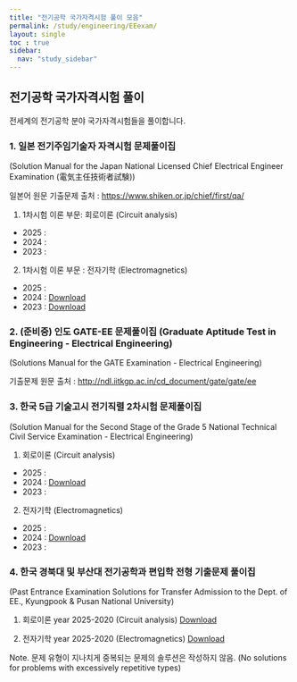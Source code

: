 ```yaml
---
title: "전기공학 국가자격시험 풀이 모음"
permalink: /study/engineering/EEexam/
layout: single
toc : true
sidebar:
  nav: "study_sidebar"
---
```

## 전기공학 국가자격시험 풀이

전세계의 전기공학 분야 국가자격시험들을 풀이합니다.  


### 1. 일본 전기주임기술자 자격시험 문제풀이집
(Solution Manual for the Japan National Licensed Chief Electrical Engineer Examination (電気主任技術者試験))

일본어 원문 기출문제 출처 : https://www.shiken.or.jp/chief/first/qa/

1. 1차시험 이론 부문: 회로이론 (Circuit analysis)
- 2025 : 
- 2024 :
- 2023 : 

2. 1차시험 이론 부문 : 전자기학 (Electromagnetics)
- 2025 : 
- 2024 : [Download]( /learning-vault/assets/pdf/denken_1st_grade_Electromagnetics_2024.pdf )
- 2023 : [Download]( /learning-vault/assets/pdf/denken_1st_grade_Electromagnetics_2023.pdf )


### 2. (준비중) 인도 GATE-EE 문제풀이집 (Graduate Aptitude Test in Engineering - Electrical Engineering) 
(Solutions Manual for the GATE Examination - Electrical Engineering)

기출문제 원문 출처 : http://ndl.iitkgp.ac.in/cd_document/gate/gate/ee


### 3. 한국 5급 기술고시 전기직렬 2차시험 문제풀이집
(Solution Manual for the Second Stage of the Grade 5 National Technical Civil Service Examination - Electrical Engineering) 

1. 회로이론 (Circuit analysis)
- 2025 : 
- 2024 : [Download]( /learning-vault/assets/pdf/gisulgosi_EE_circuitanalysis_2024.pdf )
- 2023 : 

2. 전자기학 (Electromagnetics)
- 2025 : 
- 2024 : [Download]( /learning-vault/assets/pdf/gisulgosi_EE_electromagnetics_2024.pdf )
- 2023 : 


### 4. 한국 경북대 및 부산대 전기공학과 편입학 전형 기출문제 풀이집 
(Past Entrance Examination Solutions for Transfer Admission to the Dept. of EE., Kyungpook & Pusan National University) 

1. 회로이론 year 2025-2020 (Circuit analysis)
[Download]( /learning-vault/assets/pdf/Univ_Transfer_pastpapers_circuit_theory.pdf )

2. 전자기학 year 2025-2020 (Electromagnetics)
[Download]( /learning-vault/assets/pdf/Univ_Transfer_pastpapers_electromagnetics.pdf )

Note. 문제 유형이 지나치게 중복되는 문제의 솔루션은 작성하지 않음. 
(No solutions for problems with excessively repetitive types)


